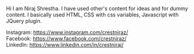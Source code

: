 Hi I am Niraj Shrestha. I have used other's content for ideas and for dummy content. I basically used HTML, CSS with css variables, Javascript with JQuery plugin.

Instagram: https://www.instagram.com/crestniraz/ \
Facebook: https://www.facebook.com/crestniraz/ \
LinkedIn: https://www.linkedin.com/in/crestniraj/
